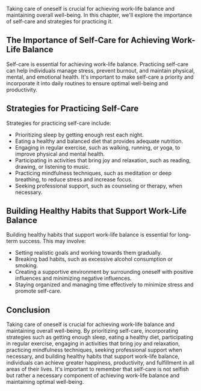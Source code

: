 
Taking care of oneself is crucial for achieving work-life balance and maintaining overall well-being. In this chapter, we'll explore the importance of self-care and strategies for practicing it.

The Importance of Self-Care for Achieving Work-Life Balance
-----------------------------------------------------------

Self-care is essential for achieving work-life balance. Practicing self-care can help individuals manage stress, prevent burnout, and maintain physical, mental, and emotional health. It's important to make self-care a priority and incorporate it into daily routines to ensure optimal well-being and productivity.

Strategies for Practicing Self-Care
-----------------------------------

Strategies for practicing self-care include:

* Prioritizing sleep by getting enough rest each night.
* Eating a healthy and balanced diet that provides adequate nutrition.
* Engaging in regular exercise, such as walking, running, or yoga, to improve physical and mental health.
* Participating in activities that bring joy and relaxation, such as reading, drawing, or listening to music.
* Practicing mindfulness techniques, such as meditation or deep breathing, to reduce stress and increase focus.
* Seeking professional support, such as counseling or therapy, when necessary.

Building Healthy Habits that Support Work-Life Balance
------------------------------------------------------

Building healthy habits that support work-life balance is essential for long-term success. This may involve:

* Setting realistic goals and working towards them gradually.
* Breaking bad habits, such as excessive alcohol consumption or smoking.
* Creating a supportive environment by surrounding oneself with positive influences and minimizing negative influences.
* Staying organized and managing time effectively to minimize stress and promote self-care.

Conclusion
----------

Taking care of oneself is crucial for achieving work-life balance and maintaining overall well-being. By prioritizing self-care, incorporating strategies such as getting enough sleep, eating a healthy diet, participating in regular exercise, engaging in activities that bring joy and relaxation, practicing mindfulness techniques, seeking professional support when necessary, and building healthy habits that support work-life balance, individuals can achieve greater happiness, productivity, and fulfillment in all areas of their lives. It's important to remember that self-care is not selfish but rather a necessary component of achieving work-life balance and maintaining optimal well-being.

